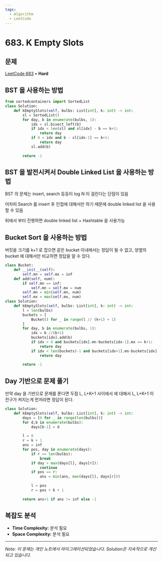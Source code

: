 ```yaml
---
tags:
  - Algorithm
  - LeetCode
---
```


# 683. K Empty Slots

## 문제

[LeetCode 683](https://leetcode.com/problems/k-empty-slots/) • **Hard**

## BST 을 사용하는 방법

```python
from sortedcontainers import SortedList
class Solution:
    def kEmptySlots(self, bulbs: List[int], k: int) -> int:
        sl = SortedList()
        for day, b in enumerate(bulbs, 1):
            idx = sl.bisect_left(b)
            if idx < len(sl) and sl[idx] - b == k+1:
                return day
            if 0 < idx and b - sl[idx-1] == k+1:
                return day
            sl.add(b)
            
        return -1
```

## BST 을 발전시켜서 Double Linked List 을 사용하는 방법

BST 의 문제는 insert, search 등등이 log N 이 걸린다는 단점이 있음

어차피 Search 를 insert 후 인접에 대해서만 하기 때문에 double linked list 을 사용할 수 있음

뒤에서 부터 진행하면 double linked list + Hashtable 을 사용가능

## Bucket Sort 을 사용하는 방법

버킷을 크기를 k+1 로 잡으면 같은 bucket 이내에서는 정답이 될 수 없고, 양옆의 bucket 에 대해서만 비교하면 정답을 알 수 있다.

```python
class Bucket:
    def __init__(self):
        self.mn = self.mx = inf
    def add(self, num):
        if self.mn == inf:
            self.mn = self.mx = num
        self.mn = min(self.mn, num)
        self.mx = max(self.mx, num)
class Solution:
    def kEmptySlots(self, bulbs: List[int], k: int) -> int:
        l = len(bulbs)
        buckets = [
            Bucket() for _ in range(l // (k+1) + 1)
        ]
        for day, b in enumerate(bulbs, 1):
            idx = b //(k+1)
            buckets[idx].add(b)
            if idx > 0 and buckets[idx].mn-buckets[idx-1].mx == k+1:
                return day
            if idx < len(buckets)-1 and buckets[idx+1].mn-buckets[idx].mx == k+1:
                return day
        
        return -1
```

## Day 기반으로 문제 풀기

만약 day 을 기반으로 문제를 푼다면 두점 L, L+K+1 사이에서 에 대해서 L, L+K+1 이 전구가 켜지는게 먼저라면 정답이 된다.

```python
class Solution:
    def kEmptySlots(self, bulbs: List[int], k: int) -> int:
        days = [0 for _ in range(len(bulbs))]
        for d,b in enumerate(bulbs):
            days[b-1] = d
        
        l = 0
        r = k + 1
        ans = inf
        for pos, day in enumerate(days):
            if r >= len(bulbs):
                break
            if day > max(days[l], days[r]):
                continue
            if pos == r:
                ans = min(ans, max(days[l], days[r]))
            
            l = pos
            r = pos + k + 1
        
        return ans+1 if ans != inf else -1
```

## 복잡도 분석

- **Time Complexity:** 분석 필요
- **Space Complexity:** 분석 필요

---

*Note: 이 문제는 개인 노트에서 마이그레이션되었습니다. Solution은 지속적으로 개선되고 있습니다.*
